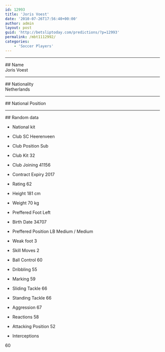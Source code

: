 ```yaml
---
id: 12993
title: 'Joris Voest'
date: '2010-07-26T17:56:40+00:00'
author: admin
layout: post
guid: 'http://betsliptoday.com/predictions/?p=12993'
permalink: /mbt1112992/
categories:
    - 'Soccer Players'
---
```


- - - - - -

\## Name  
 Joris Voest

- - - - - -

\## Nationality  
 Netherlands

- - - - - -

\## National Position

- - - - - -

\## Random data

- National kit
- Club
 SC Heerenveen

- Club Position
 Sub

- Club Kit
 32

- Club Joining
 41156

- Contract Expiry
 2017

- Rating
 62

- Height
 181 cm

- Weight
 70 kg

- Preffered Foot
 Left

- Birth Date
 34707

- Preffered Position
 LB Medium / Medium

- Weak foot
 3

- Skill Moves
 2

- Ball Control
 60

- Dribbling
 55

- Marking
 59

- Sliding Tackle
 66

- Standing Tackle
 66

- Aggression
 67

- Reactions
 58

- Attacking Position
 52

- Interceptions

 60